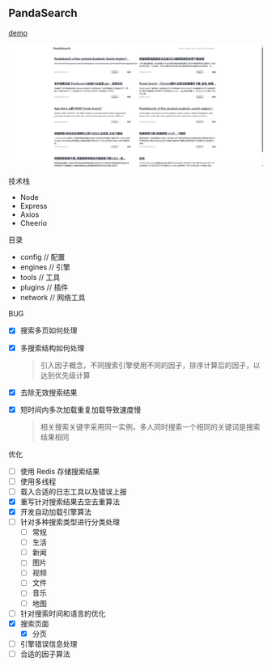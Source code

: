 ## PandaSearch

[demo](http://search.onemue.cn/)

![PandaSearch 概念图](https://github.com/PandaSearch/PandaSearch/blob/main/images/image.png?raw=true)

技术栈

- Node
- Express
- Axios
- Cheerio

目录

- config // 配置
- engines // 引擎
- tools // 工具
- plugins // 插件
- network // 网络工具

BUG
- [x] 搜索多页如何处理
- [x] 多搜索结构如何处理
    > 引入因子概念，不同搜索引擎使用不同的因子，排序计算后的因子，以达到优先级计算
- [x] 去除无效搜索结果
- [x] 短时间内多次加载重复加载导致速度慢
    > 相关搜索关键字采用同一实例，多人同时搜索一个相同的关键词是搜索结果相同


优化
- [ ] 使用 Redis 存储搜索结果
- [ ] 使用多线程
- [ ] 载入合适的日志工具以及错误上报
- [x] 重写针对搜索结果去空去重算法
- [x] 开发自动加载引擎算法
- [ ] 针对多种搜索类型进行分类处理
    - [ ] 常规
    - [ ] 生活
    - [ ] 新闻
    - [ ] 图片
    - [ ] 视频
    - [ ] 文件
    - [ ] 音乐
    - [ ] 地图
- [ ] 针对搜索时间和语言的优化
- [x] 搜索页面
    - [x] 分页
- [ ] 引擎错误信息处理
- [ ] 合适的因子算法